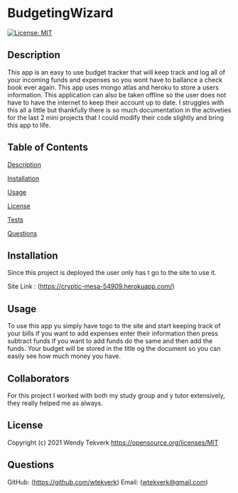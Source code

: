 # BudgetingWizard
[![License: MIT](https://img.shields.io/badge/License-MIT-yellow.svg)](https://opensource.org/licenses/MIT)
  
## Description
This app is an easy to use budget tracker that will keep track and log all of your incoming funds and expenses so you wont have to ballance a check book ever again. This app uses mongo atlas and heroku to store a users information. This application can also be taken offline so the user does not have to have the internet to keep their account up to date. I struggles with this all a little but thankfully there is so much documentation in the activeties for the last 2 mini projects that I could modify their code slightly and bring this app to life. 
  
## Table of Contents 
  
  [Description](##Description)
  
  [Installation](##Installation)
  
  [Usage](##Usage)
  
  [License](##License)
  
  [Tests](##Tests)
  
  [Questions](##Questions)
  
  
## Installation
Since this project is deployed the user only has t go to the site to use it.

Site Link : (https://cryptic-mesa-54909.herokuapp.com/)

## Usage
To use this app yu simply have togo to the site and start keeping track of your bills if you want to add expenses enter their information then press subtract funds if you want to add funds do the same and then add the funds. Your budget will be stored in the title og the document so you can easily see how much money you have.

## Collaborators 
For this project I worked with both my study group and y tutor extensively, they really helped me as always.


## License
Copyright (c) 2021 Wendy Tekverk
https://opensource.org/licenses/MIT

## Questions
  GitHub: (https://github.com/wtekverk)
  Email: (wtekverk@gmail.com)
  